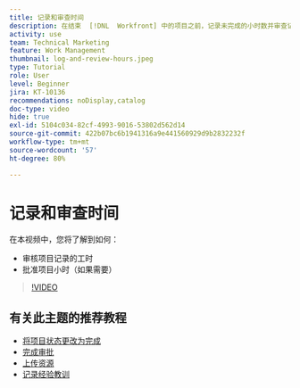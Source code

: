 ```yaml
---
title: 记录和审查时间
description: 在结束  [!DNL  Workfront] 中的项目之前，记录未完成的小时数并审查记录的小时数。
activity: use
team: Technical Marketing
feature: Work Management
thumbnail: log-and-review-hours.jpeg
type: Tutorial
role: User
level: Beginner
jira: KT-10136
recommendations: noDisplay,catalog
doc-type: video
hide: true
exl-id: 5104c034-82cf-4993-9016-53802d562d14
source-git-commit: 422b07bc6b1941316a9e441560929d9b2832232f
workflow-type: tm+mt
source-wordcount: '57'
ht-degree: 80%

---
```


# 记录和审查时间

在本视频中，您将了解到如何：

* 审核项目记录的工时
* 批准项目小时（如果需要）

>[!VIDEO](https://video.tv.adobe.com/v/3441069/?quality=12&learn=on)

## 有关此主题的推荐教程

* [将项目状态更改为完成](/help/manage-work/projects/change-the-project-status.md)
* [完成审批](/help/manage-work/close-a-project/complete-approvals.md)
* [上传资源](/help/manage-work/close-a-project/upload-assets.md)
* [记录经验教训](/help/manage-work/close-a-project/lessons-learned-from-closing-a-project.md)
